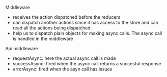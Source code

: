 Middleware
- receives the action dispatched before the reducers
- can dispatch another actions since it has access to the store and can read all the actions being dispatched
- help us to dispatch plain objects for making async calls. The async call is handled in the middleware

Api middleware
- requestAsync: here the actual async call is made
- successAsync: fired when the async call returns a succesful response
- errorAsync: fired when the asyn call has issues
